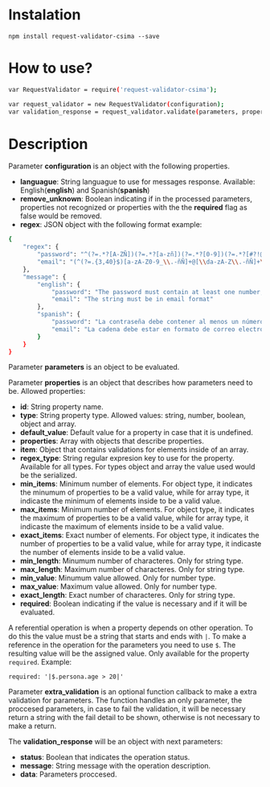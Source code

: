 # Instalation

`npm install request-validator-csima --save`

# How to use?

```sh
var RequestValidator = require('request-validator-csima');

var request_validator = new RequestValidator(configuration);
var validation_response = request_validator.validate(parameters, properties, extra_validation);
```

# Description

Parameter **configuration** is an object with the following properties.

* **languague**: String languague to use for messages response.  Available: English(**english**) and Spanish(**spanish**)
* **remove_unknown**: Boolean indicating if in the processed parameters, properties not recognized or properties with the the **required** flag as false would be removed.
* **regex**: JSON object with the following format example:

```sh
{
    "regex": {
        "password": "^(?=.*?[A-ZÑ])(?=.*?[a-zñ])(?=.*?[0-9])(?=.*?[#?!@$%^&*-]).{8,40}$",
        "email": "(^(?=.{3,40}$)[a-zA-Z0-9_\\.-ñÑ]+@[\\da-zA-Z\\.-ñÑ]+\\.[\\da-zA-Z\\.-ñÑ]+$)"
    },
    "message": {
        "english": {
            "password": "The password must contain at least one number, one uppercase letter...",
            "email": "The string must be in email format"
        },
        "spanish": {
            "password": "La contraseña debe contener al menos un número, una letra minúscula...",
            "email": "La cadena debe estar en formato de correo electrónico",
        }
    }
}
```

Parameter **parameters** is an object to be evaluated.

Parameter **properties** is an object that describes how parameters need to be.  Allowed properties:

* **id**: String property name.
* **type**: String property type.  Allowed values: string, number, boolean, object and array.
* **default_value**: Default value for a property in case that it is undefined.
* **properties**: Array with objects that describe properties.
* **item**: Object that contains validations for elements inside of an array.
* **regex_type**: String regular expresion key to use for the property.  Available for all types.  For types object and array the value used would be the serialized.
* **min_items**: Minimum number of elements.  For object type, it indicates the minumum of properties to be a valid value, while for array type, it indicaste the minimum of elements inside to be a valid value.
* **max_items**: Minimum number of elements.  For object type, it indicates the maximum of properties to be a valid value, while for array type, it indicaste the maximum of elements inside to be a valid value.
* **exact_items**: Exact number of elements.  For object type, it indicates the number of properties to be a valid value, while for array type, it indicaste the number of elements inside to be a valid value.
* **min_length**: Minumum number of characteres.  Only for string type.
* **max_length**: Maximum number of characteres.  Only for string type.
* **min_value**: Minumum value allowed.  Only for number type.
* **max_value**: Maximum value allowed.  Only for number type.
* **exact_length**: Exact number of characteres.  Only for string type.
* **required**: Boolean indicating if the value is necessary and if it will be evaluated.

A referential operation is when a property depends on other operation.  To do this the value must be a string that starts and ends with `|`.  To make a reference in the operation for the parameters you need to use `$`.  The resulting value will be the assigned value.  Only available for the property `required`.  Example:

`required: '|$.persona.age > 20|'`

Parameter **extra_validation** is an optional function callback to make a extra validation for parameters.  The function handles an only parameter, the proccesed parameters, in case to fail the validation, it will be necessary return a string with the fail detail to be shown, otherwise is not necessary to make a return.

The **validation_response** will be an object with next parameters:

* **status**: Boolean that indicates the operation status.
* **message**: String message with the operation description.
* **data**: Parameters proccesed.